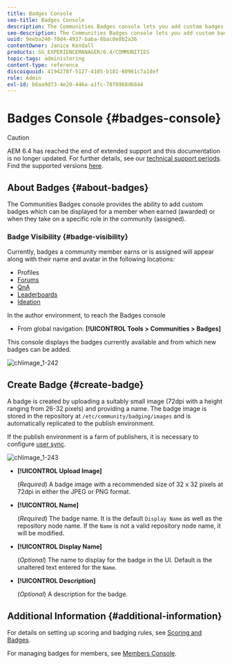```yaml
---
title: Badges Console
seo-title: Badges Console
description: The Communities Badges console lets you add custom badges that can be displayed for members when earned (awarded) or when they take on a specific role in the community (assigned)
seo-description: The Communities Badges console lets you add custom badges that can be displayed for members when earned (awarded) or when they take on a specific role in the community (assigned)
uuid: 9eeba240-f0d4-4937-baba-8bac0e0b2a36
contentOwner: Janice Kendall
products: SG_EXPERIENCEMANAGER/6.4/COMMUNITIES
topic-tags: administering
content-type: reference
discoiquuid: 4194278f-5127-4105-b181-60961c7a1def
role: Admin
exl-id: b6aa9d73-4e20-446a-a1fc-78f8968d6844
---
```

# Badges Console {#badges-console}

>[!CAUTION]
>
>AEM 6.4 has reached the end of extended support and this documentation is no longer updated. For further details, see our [technical support periods](https://helpx.adobe.com/support/programs/eol-matrix.html). Find the supported versions [here](https://experienceleague.adobe.com/docs/).

## About Badges {#about-badges}

The Communities Badges console provides the ability to add custom badges which can be displayed for a member when earned (awarded) or when they take on a specific role in the community (assigned).

### Badge Visibility {#badge-visibility}

Currently, badges a community member earns or is assigned will appear along with their name and avatar in the following locations:

* Profiles
* [Forums](forum.md)
* [QnA](working-with-qna.md)
* [Leaderboards](enabling-leaderboard.md)
* [Ideation](ideation-feature.md)

In the author environment, to reach the Badges console

* From global navigation: **[!UICONTROL Tools > Communities > Badges]**

This console displays the badges currently available and from which new badges can be added.

![chlimage_1-242](assets/chlimage_1-242.png)

## Create Badge {#create-badge}

A badge is created by uploading a suitably small image (72dpi with a height ranging from 26-32 pixels) and providing a name. The badge image is stored in the repository at `/etc/community/badging/images` and is automatically replicated to the publish environment.

If the publish environment is a farm of publishers, it is necessary to configure [user sync](sync.md).

![chlimage_1-243](assets/chlimage_1-243.png)

* **[!UICONTROL Upload Image]** 

  (*Required*) A badge image with a recommended size of 32 x 32 pixels at 72dpi in either the JPEG or PNG format.

* **[!UICONTROL Name]** 

  (*Required*) The badge name. It is the default `Display Name` as well as the repository node name. If the `Name` is not a valid repository node name, it will be modified.

* **[!UICONTROL Display Name]** 

  (*Optional*) The name to display for the badge in the UI. Default is the unaltered text entered for the `Name`.

* **[!UICONTROL Description]** 

  (*Optional*) A description for the badge.

## Additional Information {#additional-information}

For details on setting up scoring and badging rules, see [Scoring and Badges](implementing-scoring.md).

For managing badges for members, see [Members Console](members.md).

